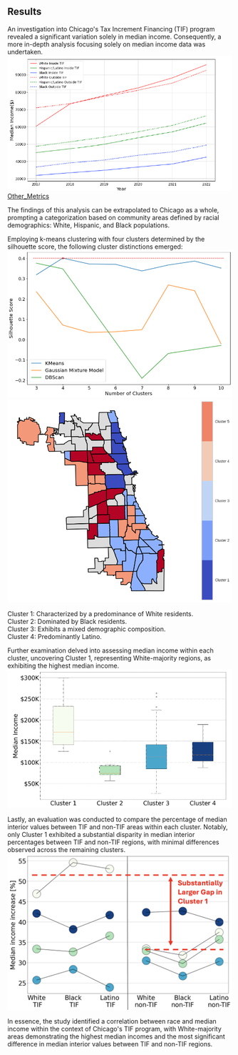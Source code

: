 ## Results
An investigation into Chicago's Tax Increment Financing (TIF) program revealed a significant variation solely in median income. Consequently, a more in-depth analysis focusing solely on median income data was undertaken.  
![Median_Income](https://github.com/namdarine/TIF_Chicago_Project/blob/main/_asset/img/Median_income.png)  
[Other_Metrics](https://github.com/namdarine/TIF_Chicago_Project/blob/1341c569e33aec66e149b434c80433a4ac737530/_asset/img/Chicago)  
  
The findings of this analysis can be extrapolated to Chicago as a whole, prompting a categorization based on community areas defined by racial demographics: White, Hispanic, and Black populations.  

Employing k-means clustering with four clusters determined by the silhouette score, the following cluster distinctions emerged:  
![Silhouette_score](https://github.com/namdarine/TIF_Chicago_Project/blob/5ad19cd1fd7f64f51694dd6a56de763e1caed917/_asset/img/Cluster_methods/silhouette_score.png)   
![Cluster_map](https://github.com/namdarine/TIF_Chicago_Project/blob/main/_asset/img/Cluster_Map.png)  
  
Cluster 1: Characterized by a predominance of White residents.  
Cluster 2: Dominated by Black residents.  
Cluster 3: Exhibits a mixed demographic composition.  
Cluster 4: Predominantly Latino.  

Further examination delved into assessing median income within each cluster, uncovering Cluster 1, representing White-majority regions, as exhibiting the highest median income.  
![Median_Income_by_Clusters](https://github.com/namdarine/TIF_Chicago_Project/blob/1341c569e33aec66e149b434c80433a4ac737530/_asset/img/Median_income_by_cluster.png)  
  
Lastly, an evaluation was conducted to compare the percentage of median interior values between TIF and non-TIF areas within each cluster. Notably, only Cluster 1 exhibited a substantial disparity in median interior percentages between TIF and non-TIF regions, with minimal differences observed across the remaining clusters.    
![TIF_nonTIF](https://github.com/namdarine/TIF_Chicago_Project/blob/1341c569e33aec66e149b434c80433a4ac737530/_asset/img/tif_nonTIF.png)  

In essence, the study identified a correlation between race and median income within the context of Chicago's TIF program, with White-majority areas demonstrating the highest median incomes and the most significant difference in median interior values between TIF and non-TIF regions.  
